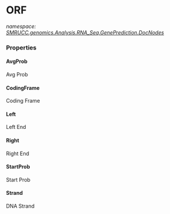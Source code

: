 ﻿# ORF
_namespace: [SMRUCC.genomics.Analysis.RNA_Seq.GenePrediction.DocNodes](./index.md)_






### Properties

#### AvgProb
Avg Prob
#### CodingFrame
Coding Frame
#### Left
Left End
#### Right
Right End
#### StartProb
Start Prob
#### Strand
DNA Strand
